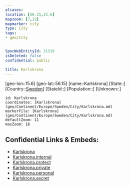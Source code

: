 ```yaml
---
aliases: 
location: [56.15,15.6]
mapzoom: [7,12] 
mapmarker: city 
type: City
tags:
- geo/City


SpocWebEntityId: 31319
isDeleted: false
confidential: public

title: Karlskrona
---
```

[geo-lon::15.6]
[geo-lat::56.15]
[name::Karlskrona]
[State::]
[Country::[Sweden](geo/Continent/Europe/Sweden.md)]
[StateId::]
[Population::]
[Unknown::]


```leaflet
id: Karlskrona
coordinates: [Karlskrona](geo/Continent/Europe/Sweden/City/Karlskrona.md)
markerFile: [Karlskrona](geo/Continent/Europe/Sweden/City/Karlskrona.md)
defaultZoom: 11 
maxZoom: 18
```


## Confidential Links & Embeds: 
- [Karlskrona](../../../../../../_public/geo/Continent/Europe/Sweden/City/Karlskrona.md) 
- [Karlskrona.internal](../../../../../../_internal/geo/Continent/Europe/Sweden/City/Karlskrona.internal.md) 
- [Karlskrona.protect](../../../../../../_protect/geo/Continent/Europe/Sweden/City/Karlskrona.protect.md) 
- [Karlskrona.private](../../../../../../_private/geo/Continent/Europe/Sweden/City/Karlskrona.private.md) 
- [Karlskrona.personal](../../../../../../_personal/geo/Continent/Europe/Sweden/City/Karlskrona.personal.md) 
- [Karlskrona.secret](../../../../../../_secret/geo/Continent/Europe/Sweden/City/Karlskrona.secret.md) 

